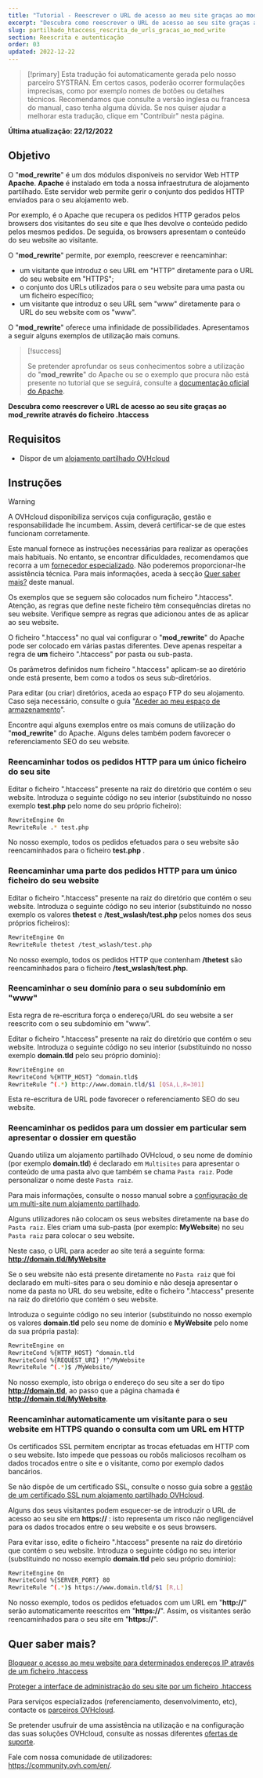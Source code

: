 ```yaml
---
title: "Tutorial - Reescrever o URL de acesso ao meu site graças ao mod_rewrite através do ficheiro .htaccess"
excerpt: "Descubra como reescrever o URL de acesso ao seu site graças ao mod_rewrite através do ficheiro .htaccess"
slug: partilhado_htaccess_rescrita_de_urls_gracas_ao_mod_write
section: Reescrita e autenticação
order: 03
updated: 2022-12-22
---
```


> [!primary]
> Esta tradução foi automaticamente gerada pelo nosso parceiro SYSTRAN. Em certos casos, poderão ocorrer formulações imprecisas, como por exemplo nomes de botões ou detalhes técnicos. Recomendamos que consulte a versão inglesa ou francesa do manual, caso tenha alguma dúvida. Se nos quiser ajudar a melhorar esta tradução, clique em "Contribuir" nesta página.
>

**Última atualização: 22/12/2022** 
  
## Objetivo

O "**mod_rewrite**" é um dos módulos disponíveis no servidor Web HTTP **Apache**. **Apache** é instalado em toda a nossa infraestrutura de alojamento partilhado. Este servidor web permite gerir o conjunto dos pedidos HTTP enviados para o seu alojamento web.

Por exemplo, é o Apache que recupera os pedidos HTTP gerados pelos browsers dos visitantes do seu site e que lhes devolve o conteúdo pedido pelos mesmos pedidos. De seguida, os browsers apresentam o conteúdo do seu website ao visitante.

O "**mod_rewrite**" permite, por exemplo, reescrever e reencaminhar:

- um visitante que introduz o seu URL em "HTTP" diretamente para o URL do seu website em "HTTPS";
- o conjunto dos URLs utilizados para o seu website para uma pasta ou um ficheiro específico;
- um visitante que introduz o seu URL sem "www" diretamente para o URL do seu website com os "www".

O "**mod_rewrite**" oferece uma infinidade de possibilidades. Apresentamos a seguir alguns exemplos de utilização mais comuns.

> [!success]
>
> Se pretender aprofundar os seus conhecimentos sobre a utilização do "**mod_rewrite**" do Apache ou se o exemplo que procura não está presente no tutorial que se seguirá, consulte a [documentação oficial do Apache](https://httpd.apache.org/docs/2.4/en/mod/mod_rewrite.html).
>

**Descubra como reescrever o URL de acesso ao seu site graças ao mod_rewrite através do ficheiro .htaccess**
  
## Requisitos

- Dispor de um [alojamento partilhado OVHcloud](https://www.ovhcloud.com/pt/web-hosting/)
  
## Instruções

> [!warning]
>
> A OVHcloud disponibiliza serviços cuja configuração, gestão e responsabilidade lhe incumbem. Assim, deverá certificar-se de que estes funcionam corretamente.
> 
> Este manual fornece as instruções necessárias para realizar as operações mais habituais. No entanto, se encontrar dificuldades, recomendamos que recorra a um [fornecedor especializado](https://partner.ovhcloud.com/pt/directory/). Não poderemos proporcionar-lhe assistência técnica. Para mais informações, aceda à secção [Quer saber mais?](#go-further) deste manual.
>
> Os exemplos que se seguem são colocados num ficheiro ".htaccess". Atenção, as regras que define neste ficheiro têm consequências diretas no seu website. Verifique sempre as regras que adicionou antes de as aplicar ao seu website.
>

O ficheiro ".htaccess" no qual vai configurar o "**mod_rewrite**" do Apache pode ser colocado em várias pastas diferentes. Deve apenas respeitar a regra de **um** ficheiro ".htaccess" por pasta ou sub-pasta.

Os parâmetros definidos num ficheiro ".htaccess" aplicam-se ao diretório onde está presente, bem como a todos os seus sub-diretórios.

Para editar (ou criar) diretórios, aceda ao espaço FTP do seu alojamento. Caso seja necessário, consulte o guia "[Aceder ao meu espaço de armazenamento](https://docs.ovh.com/pt/hosting/aceder-espaco-de-armazenamento-ftp-alojamento-web/)".

Encontre aqui alguns exemplos entre os mais comuns de utilização do "**mod_rewrite**" do Apache. Alguns deles também podem favorecer o referenciamento SEO do seu website.

### Reencaminhar todos os pedidos HTTP para um único ficheiro do seu site

Editar o ficheiro ".htaccess" presente na raiz do diretório que contém o seu website. Introduza o seguinte código no seu interior (substituindo no nosso exemplo **test.php** pelo nome do seu próprio ficheiro):

```bash
RewriteEngine On
RewriteRule .* test.php
```

No nosso exemplo, todos os pedidos efetuados para o seu website são reencaminhados para o ficheiro **test.php** .

### Reencaminhar uma parte dos pedidos HTTP para um único ficheiro do seu website

Editar o ficheiro ".htaccess" presente na raiz do diretório que contém o seu website. Introduza o seguinte código no seu interior (substituindo no nosso exemplo os valores **thetest** e **/test_wslash/test.php** pelos nomes dos seus próprios ficheiros):

```bash
RewriteEngine On
RewriteRule thetest /test_wslash/test.php
```

No nosso exemplo, todos os pedidos HTTP que contenham **/thetest** são reencaminhados para o ficheiro **/test_wslash/test.php**.

### Reencaminhar o seu domínio para o seu subdomínio em "www"

Esta regra de re-escritura força o endereço/URL do seu website a ser reescrito com o seu subdomínio em "www".

Editar o ficheiro ".htaccess" presente na raiz do diretório que contém o seu website. Introduza o seguinte código no seu interior (substituindo no nosso exemplo **domain.tld** pelo seu próprio domínio):

```bash
RewriteEngine on
RewriteCond %{HTTP_HOST} ^domain.tld$
RewriteRule ^(.*) http://www.domain.tld/$1 [QSA,L,R=301]
```

Esta re-escritura de URL pode favorecer o referenciamento SEO do seu website.

### Reencaminhar os pedidos para um dossier em particular sem apresentar o dossier em questão

Quando utiliza um alojamento partilhado OVHcloud, o seu nome de domínio (por exemplo **domain.tld**) é declarado em `Multisites` para apresentar o conteúdo de uma pasta alvo que também se chama `Pasta raiz`. Pode personalizar o nome deste `Pasta raiz`.

Para mais informações, consulte o nosso manual sobre a [configuração de um multi-site num alojamento partilhado](https://docs.ovh.com/pt/hosting/multisites-configurar-um-multisite-no-meu-alojamento-web/).

Alguns utilizadores não colocam os seus websites diretamente na base do `Pasta raiz`. Eles criam uma sub-pasta (por exemplo: **MyWebsite**) no seu `Pasta raiz` para colocar o seu website.

Neste caso, o URL para aceder ao site terá a seguinte forma: **http://domain.tld/MyWebsite**

Se o seu website não está presente diretamente no `Pasta raiz` que foi declarado em multi-sites para o seu domínio e não deseja apresentar o nome da pasta no URL do seu website, edite o ficheiro ".htaccess" presente na raiz do diretório que contém o seu website. 

Introduza o seguinte código no seu interior (substituindo no nosso exemplo os valores **domain.tld** pelo seu nome de domínio e **MyWebsite** pelo nome da sua própria pasta):

```bash
RewriteEngine on
RewriteCond %{HTTP_HOST} ^domain.tld
RewriteCond %{REQUEST_URI} !^/MyWebsite
RewriteRule ^(.*)$ /MyWebsite/
```

No nosso exemplo, isto obriga o endereço do seu site a ser do tipo **http://domain.tld**, ao passo que a página chamada é **http://domain.tld/MyWebsite**.

### Reencaminhar automaticamente um visitante para o seu website em HTTPS quando o consulta com um URL em HTTP

Os certificados SSL permitem encriptar as trocas efetuadas em HTTP com o seu website. Isto impede que pessoas ou robôs maliciosos recolham os dados trocados entre o site e o visitante, como por exemplo dados bancários.

Se não dispõe de um certificado SSL, consulte o nosso guia sobre a [gestão de um certificado SSL num alojamento partilhado OVHcloud](https://docs.ovh.com/pt/hosting/os-certificados-ssl-nos-alojamentos-web/).

Alguns dos seus visitantes podem esquecer-se de introduzir o URL de acesso ao seu site em **https://** : isto representa um risco não negligenciável para os dados trocados entre o seu website e os seus browsers.

Para evitar isso, edite o ficheiro ".htaccess" presente na raiz do diretório que contém o seu website. Introduza o seguinte código no seu interior (substituindo no nosso exemplo **domain.tld** pelo seu próprio domínio):

```bash
RewriteEngine On
RewriteCond %{SERVER_PORT} 80
RewriteRule ^(.*)$ https://www.domain.tld/$1 [R,L]
```

No nosso exemplo, todos os pedidos efetuados com um URL em "**http://**" serão automaticamente reescritos em "**https://**". Assim, os visitantes serão reencaminhados para o seu site em "**https://**".
  
## Quer saber mais? <a name="go-further"></a>

[Bloquear o acesso ao meu website para determinados endereços IP através de um ficheiro .htaccess](https://docs.ovh.com/pt/hosting/partilhado_htacess_como_impedir_que_certos_ips_acedam_ao_meu_website/)

[Proteger a interface de administração do seu site por um ficheiro .htaccess](https://docs.ovh.com/pt/hosting/partilhado-htaccess-como-protecao-acesso-a-um-diretorio-por-autenticacao/)

Para serviços especializados (referenciamento, desenvolvimento, etc), contacte os [parceiros OVHcloud](https://partner.ovhcloud.com/pt/directory/).

Se pretender usufruir de uma assistência na utilização e na configuração das suas soluções OVHcloud, consulte as nossas diferentes [ofertas de suporte](https://www.ovhcloud.com/pt/support-levels/).

Fale com nossa comunidade de utilizadores: <https://community.ovh.com/en/>. 